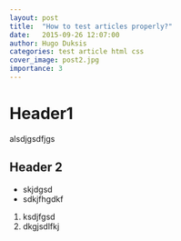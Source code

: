 ```yaml
---
layout: post
title:  "How to test articles properly?"
date:   2015-09-26 12:07:00
author: Hugo Duksis
categories: test article html css
cover_image: post2.jpg
importance: 3
---
```


# Header1


alsdjgsdfjgs


## Header 2

* skjdgsd
* sdkjfhgdkf


1. ksdjfgsd
2. dkgjsdlfkj
